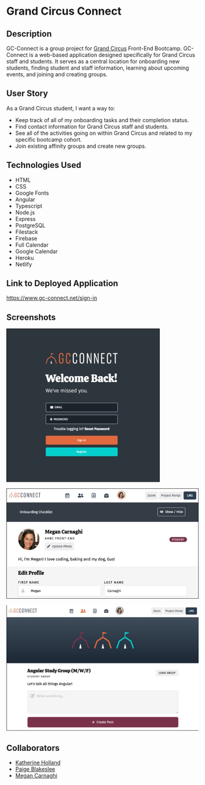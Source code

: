 # Grand Circus Connect

## Description

GC-Connect is a group project for [Grand Circus](https://www.grandcircus.co/bootcamps/) Front-End Bootcamp. GC-Connect is a web-based application designed specifically for Grand Circus staff and students. It serves as a central location for onboarding new students, finding student and staff information, learning about upcoming events, and joining and creating groups.

## User Story

As a Grand Circus student, I want a way to:

- Keep track of all of my onboarding tasks and their completion status.
- Find contact information for Grand Circus staff and students.
- See all of the activities going on within Grand Circus and related to my specific bootcamp cohort.
- Join existing affinity groups and create new groups.

## Technologies Used

- HTML
- CSS
- Google Fonts
- Angular
- Typescript
- Node.js
- Express
- PostgreSQL
- Filestack
- Firebase
- Full Calendar
- Google Calendar
- Heroku
- Netlify

## Link to Deployed Application

<https://www.gc-connect.net/sign-in>

## Screenshots

![Sign In Page Screenshot](gc-connect/src/assets/gc-connect-login.jpg)

![Profile Page Screenshot](gc-connect/src/assets/gc-connect-profile.jpg)

![Groups Screenshot](gc-connect/src/assets/gc-connect-group.jpg)

## Collaborators

- [Katherine Holland](https://github.com/kkholland)
- [Paige Blakeslee](https://github.com/pblakeslee)
- [Megan Carnaghi](https://github.com/MeganCarnaghi)
